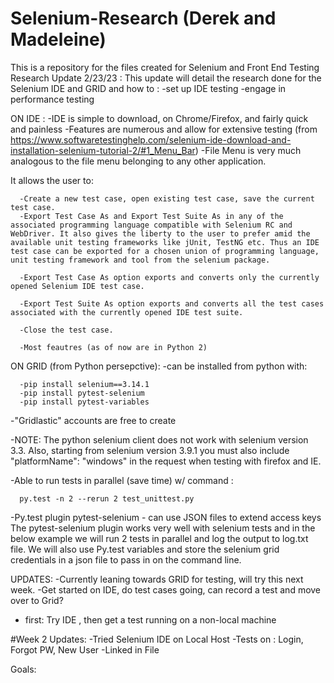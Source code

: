 # Selenium-Research (Derek and Madeleine)
This is a repository for the files created for Selenium and Front End Testing
Research Update 2/23/23 : 
This update will detail the research done for the Selenium IDE and GRID and how to :
-set up IDE testing
-engage in performance testing

ON IDE :
-IDE is simple to download, on Chrome/Firefox, and fairly quick and painless
-Features are numerous and allow for extensive testing (from https://www.softwaretestinghelp.com/selenium-ide-download-and-installation-selenium-tutorial-2/#1_Menu_Bar)
  -File Menu is very much analogous to the file menu belonging to any other application.

  It allows the user to:

      -Create a new test case, open existing test case, save the current test case.
      -Export Test Case As and Export Test Suite As in any of the associated programming language compatible with Selenium RC and WebDriver. It also gives the liberty to the user to prefer amid the available unit testing frameworks like jUnit, TestNG etc. Thus an IDE test case can be exported for a chosen union of programming language, unit testing framework and tool from the selenium package.
      
      -Export Test Case As option exports and converts only the currently opened Selenium IDE test case.
      
      -Export Test Suite As option exports and converts all the test cases associated with the currently opened IDE test suite.
      
      -Close the test case.
      
      -Most feautres (as of now are in Python 2)
                                                                                                                                                                          
 ON GRID (from Python persepctive): 
 -can be installed from python with: 
 
      -pip install selenium==3.14.1 
      -pip install pytest-selenium
      -pip install pytest-variables
 -"Gridlastic" accounts are free to create
 
-NOTE: The python selenium client does not work with selenium version 3.3. Also, starting from selenium version 3.9.1 you must also include "platformName": "windows" in the request when testing with firefox and IE.

-Able to run tests in parallel (save time) w/ command : 

      py.test -n 2 --rerun 2 test_unittest.py
-Py.test plugin pytest-selenium - can use JSON files to extend access keys
The pytest-selenium plugin works very well with selenium tests and in the below example we will run 2 tests in parallel and log the output to log.txt file. We will also use Py.test variables and store the selenium grid credentials in a json file to pass in on the command line.


UPDATES:
-Currently leaning towards GRID for testing, will try this next week.
-Get started on IDE, do test cases going, can record a test and move over to Grid? 
- first: Try IDE , then get a test running on a non-local machine



#Week 2 
Updates:
-Tried Selenium IDE on Local Host
-Tests on : Login, Forgot PW, New User
-Linked in File

Goals:
